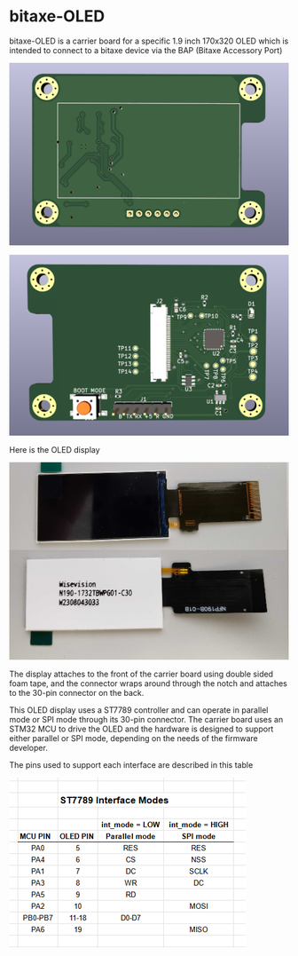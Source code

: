 # bitaxe-OLED
bitaxe-OLED is a carrier board for a specific 1.9 inch 170x320 OLED
which is intended to connect to a bitaxe device via the BAP (Bitaxe Accessory Port)

![render-front](doc/render-front.png)

![render-back](doc/render-back.png)

Here is the OLED display

![OLED photo](doc/OLED-photo.jpg)

The display attaches to the front of the carrier board using double sided foam tape, and 
the connector wraps around through the notch and attaches to the 30-pin connector on the back.

This OLED display uses a ST7789 controller and can operate in parallel mode or SPI mode
through its 30-pin connector.  The carrier board uses an STM32 MCU to drive the OLED 
and the hardware is designed to support either parallel or SPI mode, depending on the 
needs of the firmware developer.

The pins used to support each interface are described in this table

![interface-modes](doc/interface-modes.png)


